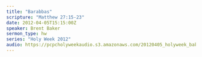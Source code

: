 ```yaml
---
title: "Barabbas"
scripture: "Matthew 27:15-23"
date: 2012-04-05T15:15:00Z
speaker: Brent Baker
sermon_type: hw
series: "Holy Week 2012"
audio: https://pcpcholyweekaudio.s3.amazonaws.com/20120405_holyweek_baker.mp3 
---
```



